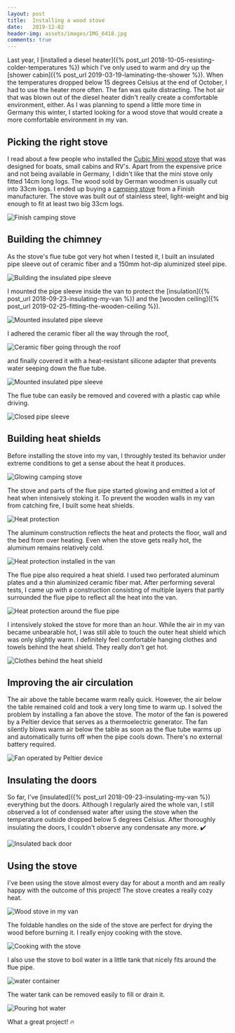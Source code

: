 ```yaml
---
layout: post
title:  Installing a wood stove
date:   2019-12-02
header-img: assets/images/IMG_6418.jpg
comments: true
---
```


Last year, I [installed a diesel heater]({% post_url 2018-10-05-resisting-colder-temperatures %}) which I've only used to warm and dry up the [shower cabin]({% post_url 2019-03-19-laminating-the-shower %}). When the temperatures dropped below 15 degrees Celsius at the end of October, I had to use the heater more often. The fan was quite distracting. The hot air that was blown out of the diesel heater didn't really create a comfortable environment, either. As I was planning to spend a little more time in Germany this winter, I started looking for a wood stove that would create a more comfortable environment in my van.

## Picking the right stove

I read about a few people who installed the [Cubic Mini wood stove](https://cubicminiwoodstoves.com/collections/cub-cb-108/products/cb-1008-br-cubic-mini-wood-stove) that was designed for boats, small cabins and RV's. Apart from the expensive price and not being available in Germany, I didn't like that the mini stove only fitted 14cm long logs. The wood sold by German woodmen is usually cut into 33cm logs. I ended up buying a [camping stove](https://www.gstove.com/gstove/12004/gstove-heat-view-camping-stove-compact-with-high-effect-plus-glass-door) from a Finish manufacturer. The stove was built out of stainless steel, light-weight and big enough to fit at least two big 33cm logs.

![Finish camping stove](/assets/images/IMG_6207.jpg)

## Building the chimney

As the stove's flue tube got very hot when I tested it, I built an insulated pipe sleeve out of ceramic fiber and a 150mm hot-dip aluminized steel pipe.

![Building the insulated pipe sleeve](/assets/images/IMG_6247.jpg)

I mounted the pipe sleeve inside the van to protect the [insulation]({% post_url 2018-09-23-insulating-my-van %}) and the [wooden ceiling]({% post_url 2019-02-25-fitting-the-wooden-ceiling %}).

![Mounted insulated pipe sleeve](/assets/images/IMG_6252.jpg)

I adhered the ceramic fiber all the way through the roof,

![Ceramic fiber going through the roof](/assets/images/IMG_6249.jpg)

and finally covered it with a heat-resistant silicone adapter that prevents water seeping down the flue tube.

![Mounted insulated pipe sleeve](/assets/images/IMG_6264.jpg)

The flue tube can easily be removed and covered with a plastic cap while driving.

![Closed pipe sleeve](/assets/images/IMG_6253.jpg)

## Building heat shields

Before installing the stove into my van, I throughly tested its behavior under extreme conditions to get a sense about the heat it produces.

![Glowing camping stove](/assets/images/IMG_6212.jpg)

The stove and parts of the flue pipe started glowing and emitted a lot of heat when intensively stoking it. To prevent the wooden walls in my van from catching fire, I built some heat shields.

![Heat protection](/assets/images/IMG_6290.jpg)

The aluminum construction reflects the heat and protects the floor, wall and the bed from over heating. Even when the stove gets really hot, the aluminum remains relatively cold.

![Heat protection installed in the van](/assets/images/IMG_6392.jpg)

The flue pipe also required a heat shield. I used two perforated aluminum plates and a thin aluminized ceramic fiber mat. After performing several tests, I came up with a construction consisting of multiple layers that partly surrounded the flue pipe to reflect all the heat into the van.

![Heat protection around the flue pipe](/assets/images/IMG_6395.jpg)

I intensively stoked the stove for more than an hour. While the air in my van became unbearable hot, I was still able to touch the outer heat shield which was only slightly warm. I definitely feel comfortable hanging clothes and towels behind the heat shield. They really don't get hot.

![Clothes behind the heat shield](/assets/images/IMG_6416.jpg)

## Improving the air circulation

The air above the table became warm really quick. However, the air below the table remained cold and took a very long time to warm up. I solved the problem by installing a fan above the stove. The motor of the fan is powered by a Peltier device that serves as a thermoelectric generator. The fan silently blows warm air below the table as soon as the flue tube warms up and automatically turns off when the pipe cools down. There's no external battery required.

![Fan operated by Peltier device](/assets/images/IMG_6394.jpg)

## Insulating the doors

So far, I've [insulated]({% post_url 2018-09-23-insulating-my-van %}) everything but the doors. Although I regularly aired the whole van, I still observed a lot of condensed water after using the stove when the temperature outside dropped below 5 degrees Celsius. After thoroughly insulating the doors, I couldn't observe any condensate any more. :heavy_check_mark:

![Insulated back door](/assets/images/IMG_6398.jpg)

## Using the stove

I've been using the stove almost every day for about a month and am really happy with the outcome of this project! The stove creates a really cozy heat.

![Wood stove in my van](/assets/images/IMG_6418.jpg)

The foldable handles on the side of the stove are perfect for drying the wood before burning it. I really enjoy cooking with the stove.

![Cooking with the stove](/assets/images/IMG_6350.jpg)

I also use the stove to boil water in a little tank that nicely fits around the flue pipe.

![water container](/assets/images/IMG_6392_detail.jpg)

The water tank can be removed easily to fill or drain it.

![Pouring hot water](/assets/images/IMG_6391.jpg)

What a great project! :fire:
